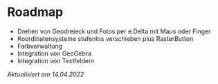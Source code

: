 # Roadmap
- Drehen von Geodreieck und Fotos per e.Delta mit Maus oder Finger
- Koordinatensysteme stufenlos verschieben plus RasterButton
- Farbverwaltung
- Integration von GeoGebra
- Integration von Textfeldern

*Aktualisiert am 14.04.2022*

